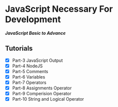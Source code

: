 # JavaScript Necessary For Development
***JavaScript Basic to Advance***

## Tutorials
- [x] Part-3 JavaScript Output
- [x] Part-4 NodeJS
- [x] Part-5 Comments
- [x] Part-6 Variables
- [x] Part-7 Operators
- [x] Part-8 Assignments Operator
- [x] Part-9 Comperision Operator
- [x] Part-10 String and Logical Operator